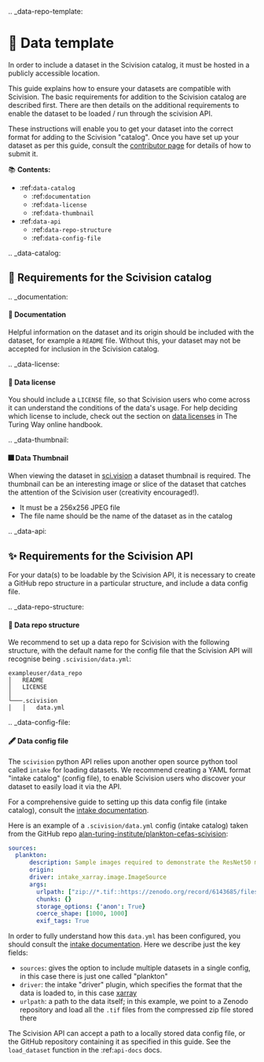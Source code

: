 .. _data-repo-template:

# 🐙 Data template

In order to include a dataset in the Scivision catalog, it must be hosted in a publicly accessible location.

This guide explains how to ensure your datasets are compatible with Scivision. The basic requirements for addition to the Scivision catalog are described first. There are then details on the additional requirements to enable the dataset to be loaded / run through the scivision API.

These instructions will enable you to get your dataset into the correct format for adding to the Scivision "catalog". Once you have set up your dataset as per this guide, consult the [contributor page](https://scivision.readthedocs.io/en/latest/contributing.html#contributing-a-datasource) for details of how to submit it.  


📚 **Contents:**

- :ref:`data-catalog`
  - :ref:`documentation`
  - :ref:`data-license`
  - :ref:`data-thumbnail`
- :ref:`data-api`
  - :ref:`data-repo-structure`
  - :ref:`data-config-file`

<!-- - :ref:`example-data-repos` -->

.. _data-catalog:

## 📁 Requirements for the Scivision catalog

.. _documentation:

#### 📄 Documentation

Helpful information on the dataset and its origin should be included with the dataset, for example a `README` file. Without this, your dataset may not be accepted for inclusion in the Scivision catalog.

.. _data-license:

#### 📜 Data license

You should include a `LICENSE` file, so that Scivision users who come across it can understand the conditions of the data's usage. For help deciding which license to include, check out the section on [data licenses](https://the-turing-way.netlify.app/reproducible-research/licensing/licensing-data.html) in The Turing Way online handbook.

.. _data-thumbnail:

#### 🎆 Data Thumbnail

When viewing the dataset in [sci.vision](https://sci.vision/#/datasource-grid) a dataset thumbnail is required. The thumbnail can be an interesting image or slice of the dataset that catches the attention of the Scivision user (creativity encouraged!). 

- It must be a 256x256 JPEG file
- The file name should be the name of the dataset as in the catalog

.. _data-api:

## ✨ Requirements for the Scivision API

For your data(s) to be loadable by the Scivision API, it is necessary to create a GitHub repo structure in a particular structure, and include a data config file. 

.. _data-repo-structure:

#### 🧱 Data repo structure

We recommend to set up a data repo for Scivision with the following structure, with the default name for the config file that the Scivision API will recognise being `.scivision/data.yml`:

```
exampleuser/data_repo
│   README           
│   LICENSE          
│   
└───.scivision
│   │   data.yml     
```

.. _data-config-file:

#### 🖋️ Data config file

The `scivision` python API relies upon another open source python tool called `intake` for loading datasets. We recommend creating a YAML format "intake catalog" (config file), to enable Scivision users who discover your dataset to easily load it via the API.

For a comprehensive guide to setting up this data config file (intake catalog), consult the [intake documentation](https://intake.readthedocs.io/en/latest/catalog.html#yaml-format).

Here is an example of a `.scivision/data.yml` config (intake catalog) taken from the GitHub repo [alan-turing-institute/plankton-cefas-scivision](https://github.com/alan-turing-institute/plankton-cefas-scivision):

```yaml
sources:
  plankton:
      description: Sample images required to demonstrate the ResNet50 model trained in the Rapid Identification of Plankton using Machine Learning DSG undertaken by Cefas, The Alan Turing Institute and Plankton Analytics Ltd. 
      origin: 
      driver: intake_xarray.image.ImageSource
      args:
        urlpath: ["zip://*.tif::https://zenodo.org/record/6143685/files/images.zip"]
        chunks: {}
        storage_options: {'anon': True}
        coerce_shape: [1000, 1000]
        exif_tags: True
```

In order to fully understand how this `data.yml` has been configured, you should consult the [intake documentation](https://intake.readthedocs.io/en/latest/catalog.html#yaml-format). Here we describe just the key fields:

- `sources`: gives the option to include multiple datasets in a single config, in this case there is just one called "plankton"
- `driver`: the intake "driver" plugin, which specifies the format that the data is loaded to, in this case [xarray](https://github.com/intake/intake-xarray)
- `urlpath`: a path to the data itself; in this example, we point to a Zenodo repository and load all the `.tif` files from the compressed zip file stored there


The Scivision API can accept a path to a locally stored data config file, or the GitHub repository containing it as specified in this guide. See the `load_dataset` function in the :ref:`api-docs` docs.


<!-- .. _example-data-repos:

## 🗃️ Example data repos -->
